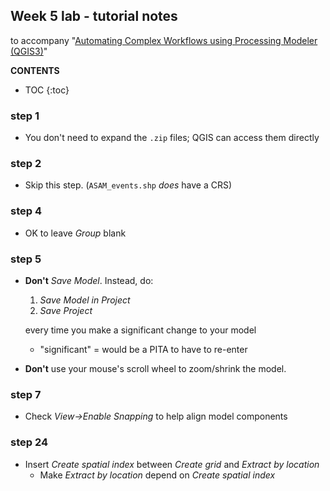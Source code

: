 ## Week 5 lab - tutorial notes

to accompany "[Automating Complex Workflows using Processing Modeler (QGIS3)](https://www.qgistutorials.com/en/docs/3/processing_graphical_modeler.html)"

**CONTENTS**

- TOC
{:toc}
### step 1

- You don't need to expand the `.zip` files; QGIS can access them directly

### step 2

- Skip this step. (`ASAM_events.shp` *does* have a CRS)

### step 4

- OK to leave *Group* blank

### step 5

- **Don't** *Save Model*. Instead, do:
  
  1. *Save Model in Project*
  1. *Save Project*
  
  every time you make a significant change to your model
  
  - "significant" = would be a PITA to have to re-enter
  
- **Don't** use your mouse's scroll wheel to zoom/shrink the model.

### step 7

- Check *View→Enable Snapping* to help align model components

### step 24

- Insert *Create spatial index* between *Create grid* and *Extract by location*
  - Make *Extract by location* depend on *Create spatial index*

